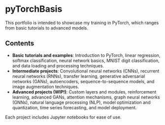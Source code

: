 # pyTorchBasis
 
This portfolio is intended to showcase my training in PyTorch, which ranges from basic tutorials to advanced models.

## Contents

- **Basic tutorials and examples**: Introduction to PyTorch, linear regression, softmax classification, neural network basics, MNIST digit classification, and data loading and processing techniques.
- **Intermediate projects**: Convolutional neural networks (CNNs), recurrent neural networks (RNNs), transfer learning, generative adversarial networks (GANs), autoencoders, sequence-to-sequence models, and image augmentation techniques.
- **Advanced projects (WIP!)**: Custom layers and modules, reinforcement learning, advanced GANs, attention mechanisms, graph neural networks (GNNs), natural language processing (NLP), model optimization and quantization, time series forecasting, and model deployment.

Each project includes Jupyter notebooks for ease of use.
